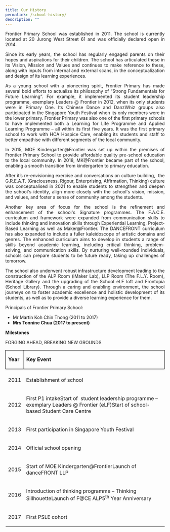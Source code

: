 ```yaml
---
title: Our History
permalink: /school-history/
description: ""
---
```

<p style="text-align: justify;">Frontier Primary School was established in 2011. The school is currently located at 20 Jurong West Street 61 and was officially declared open in 2014.</p>
<p style="text-align: justify;">Since its early years, the school has regularly engaged parents on their hopes and aspirations for their children. The school has articulated these in its Vision, Mission and Values and continues to make reference to these, along with inputs from internal and external scans, in the conceptualization and design of its learning experiences.</p>
<p style="text-align: justify;">As a young school with a pioneering spirit, Frontier Primary has made several bold efforts to actualize its philosophy of “Strong Fundamentals for Future Learning”. For example, it implemented its student leadership programme, exemplary Leaders @ Frontier in 2012, when its only students were in Primary One. Its Chinese Dance and DanzWhiz groups also participated in the Singapore Youth Festival when its only members were in the lower primary. Frontier Primary was also one of the first primary schools to have implemented both a Learning for Life Programme and Applied Learning Programme – all within its first five years. It was the first primary school to work with HCA Hospice Care, enabling its students and staff to better empathise with different segments of the local community.</p>
<p style="text-align: justify;">In 2015, MOE Kindergarten@Frontier was set up within the premises of Frontier Primary School to provide affordable quality pre-school education to the local community. In 2018, MK@Frontier became part of the school, enabling a smooth transition from kindergarten to primary education.</p>
<p style="text-align: justify;">After it’s re-envisioning exercise and conversations on culture building,&nbsp; the G.R.E.A.T. (Graciousness, Rigour, Enterprising, Affirmation, Thinking) culture was conceptualised in 2021 to enable students to strengthen and deepen the school's identity, align more closely with the school's vision, mission, and values, and foster a sense of community among the students.</p>
<p style="text-align: justify;">Another key area of focus for the school is the refinement and enhancement of the school's Signature programmes. The F.A.C.E. curriculum and framework were expanded from communication skills to include thinking and innovation skills through Experiential Learning, Project-Based Learning as well as Maker@Frontier. The DANCEFRONT curriculum has also expanded to include a fuller kaleidoscope of artistic domains and genres. The enhanced curriculum aims to develop in students a range of skills beyond academic learning, including critical thinking, problem-solving, and communication skills. By nurturing well-rounded individuals, schools can prepare students to be future ready, taking up challenges of tomorrow.</p>
<p style="text-align: justify;">The school also underwent robust infrastructure development leading to the construction of the ALP Room (iMaker Lab), LLP Room (The F.L.Y. Room), Heritage Gallery and the upgrading of the School eLF loft and Frontopia (School Library). Through a caring and enabling environment, the school journeys on to foster academic excellence and holistic development of its students, as well as to provide a diverse learning experience for them.</p>
<p>Principals of Frontier Primary School:</p>
<ul>
<li>Mr Martin Koh Chin Thong (2011 to 2017)</li>
<li><strong>Mrs Tonnine Chua (2017 to present)</strong></li>
</ul>
<p><strong>Milestones</strong></p>
<p>FORGING AHEAD, BREAKING NEW GROUNDS</p><table style="border:&quot;1px">
<tbody>
<tr>
<td style="border:1px solid black;">
<p><strong>Year</strong></p>
</td>
<td style="border:1px solid black;">
<p><strong>Key Event</strong></p>
</td>
</tr>
<tr><td>
</td></tr><tr>

</tr>
<tr>
<td>
<p>2011</p>
</td>
<td>
<p>Establishment of school</p>
</td>
</tr>
<tr>
<td>
<p>2012</p>
</td>
<td>
<p>First P1 intakeStart of &nbsp;student leadership programme – exemplary Leaders @ Frontier (eLF)Start of school-based Student Care Centre</p>
</td>
</tr>
<tr>
<td>
<p>2013</p>
</td>
<td>
<p>First participation in Singapore Youth Festival</p>
</td>
</tr>
<tr>
<td>
<p>2014</p>
</td>
<td>
<p>Official school opening</p>
</td>
</tr>
<tr>
<td>
<p>2015</p>
</td>
<td>
<p>Start of MOE Kindergarten@FrontierLaunch of danceFRONT LLP</p>
</td>
</tr>
<tr>
<td>
<p>2016</p>
</td>
<td>
<p>Introduction of thinking programme – Thinking SillhouetteLaunch of F@CE ALP5<sup>th</sup>&nbsp;Year Anniversary</p>
</td>
</tr>
<tr>
<td>
<p>2017</p>
</td>
<td>
<p>First PSLE cohort</p>
</td>
</tr>
</tbody>
</table>